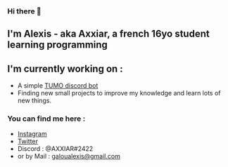### Hi there 👋
## I'm Alexis - aka Axxiar, a french 16yo student learning programming

## I'm currently working on :
- A simple [TUMO discord bot]('https://github.com/Hypermario/TUMO-bot')
- Finding new small projects to improve my knowledge and learn lots of new things.

### You can find me here :
- [Instagram](https://www.instagram.com/axxi4r/)
- [Twitter](https://twitter.com/Axxi4R)
- Discord : @AXXIAR#2422
- or by Mail : galoualexis@gmail.com
